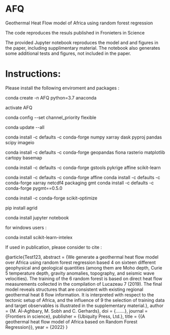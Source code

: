 # AFQ
Geothermal Heat Flow model of Africa using random forest regression

The code reproduces the resuls published in Fronieters in Science

The provided Jupyter notebook reproduces the model and and figures in the paper, including supplimentary material. The notebook also generates some additional tests and figures, not included in the paper.


# Instructions:

Please install the following enviroment and packages :

conda create -n AFQ python=3.7 anaconda

activate AFQ 

conda config --set channel_priority flexible

conda update --all



conda install -c defaults -c conda-forge numpy  xarray  dask pyproj pandas scipy  imageio


conda install -c defaults -c conda-forge  geopandas fiona rasterio matplotlib  cartopy basemap

conda install -c defaults -c conda-forge  gstools  pykrige affine scikit-learn

conda install -c defaults -c conda-forge  affine
conda install -c defaults -c conda-forge  xarray netcdf4 packaging gmt
conda install -c defaults -c conda-forge   pygmt==0.5.0

conda install -c conda-forge scikit-optimize

pip install agrid

conda install jupyter notebook

for windows users :

conda install scikit-learn-intelex

If used in publication, please consider to cite :

@article{Test123,
abstract = {We generate a geothermal heat flow model over Africa using random forest regression based
4 on sixteen different geophysical and geological quantities (among them are Moho depth, Curie
5 temperature depth, gravity anomalies, topography, and seismic wave velocities). The training of the
6 random forest is based on direct heat flow measurements collected in the compilation of Lucazeau
7 (2019). The final model reveals structures that are consistent with existing regional geothermal heat
8 flow information. It is interpreted with respect to the tectonic setup of Africa, and the influence of
9 the selection of training data and target observables is illustrated in the supplementary material.},
author = {M. Al-Aghbary, M. Sobh and C. Gerhards},
doi = {.......},
journal = {Frontiers in science},
publisher = {Ubiquity Press, Ltd.},
title = {{A geothermal heat flow model of Africa based on Random Forest Regression}},
year = {2022}
}
